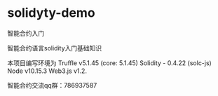 # solidyty-demo
智能合约入门

智能合约语言solidity入门基础知识

本项目编写环境为
Truffle v5.1.45 (core: 5.1.45)
Solidity - 0.4.22 (solc-js)
Node v10.15.3
Web3.js v1.2.


智能合约交流qq群：786937587
